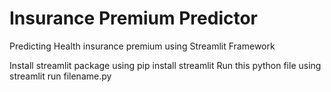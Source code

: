 
# Insurance Premium Predictor
Predicting Health insurance premium using Streamlit Framework
       
Install streamlit package using pip install streamlit
Run this python file using streamlit run filename.py

